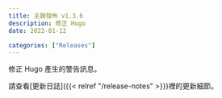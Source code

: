 ```yaml
---
title: 主題發佈 v1.3.6
description: 修正 Hugo
date: 2022-01-12

categories: ["Releases"]
---
```


修正 Hugo 產生的警告訊息。

<!--more-->

請查看[更新日誌]({{< relref "/release-notes" >}})裡的更新細節。

